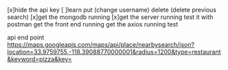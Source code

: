 [x]hide the api key
[ ]learn put (change username) delete (delete previous search)
[x]get the mongodb running 
[x]get the server running
test it with postman
get the front end running
get the axios running 
test


api end point https://maps.googleapis.com/maps/api/place/nearbysearch/json?location=33.9759755,-118.39088770000001&radius=1200&type=restaurant&keyword=pizza&key=
